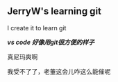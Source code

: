 ## JerryW's learning git
I create it to learn git

***vs code 好像用git很方便的样子***

真尼玛爽啊

我受不了了，老董这会儿咋这么能催呢